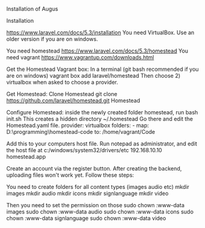 Installation of Augus

Installation

https://www.laravel.com/docs/5.3/installation
You need VirtualBox. Use an older version if you are on windows.

You need homestead
https://www.laravel.com/docs/5.3/homestead
You need vagrant
https://www.vagrantup.com/downloads.html


Get the Homestead Vagrant box: In a terminal (git bash recommended if you are on windows)
vagrant box add laravel/homestead
Then choose 2) virtualbox when asked to choose a provider.

Get Homestead: Clone Homestead
git clone https://github.com/laravel/homestead.git Homestead

Configure Homestead: inside the newly created folder homestead, run
bash init.sh
This creates a hidden directory ~/.homestead Go there and edit the Homestead.yaml file.
provider: virtualbox
folders:
    - map: D:\programming\homestead-code
      to: /home/vagrant/Code

Add this to your computers host file. Run notepad as administrator, and edit the host file at c:/windows/system32/drivers/etc
192.168.10.10  homestead.app


Create an account via the register button.
After creating the backend, uploading files won't work yet. Follow these steps:

You need to create folders for all content types (images audio etc)
mkdir images
mkdir audio
mkdir icons
mkdir signlanguage
mkdir video

Then you need to set the permission on those 
sudo chown :www-data images
sudo chown :www-data audio
sudo chown :www-data icons
sudo chown :www-data signlanguage
sudo chown :www-data video